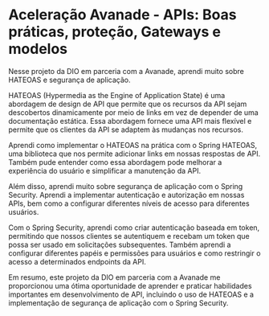 # Aceleração Avanade - APIs: Boas práticas, proteção, Gateways e modelos

Nesse projeto da DIO em parceria com a Avanade, aprendi muito sobre HATEOAS e segurança de aplicação.

HATEOAS (Hypermedia as the Engine of Application State) é uma abordagem de design de API que permite que os recursos da API sejam descobertos dinamicamente por meio de links em vez de depender de uma documentação estática. Essa abordagem fornece uma API mais flexível e permite que os clientes da API se adaptem às mudanças nos recursos.

Aprendi como implementar o HATEOAS na prática com o Spring HATEOAS, uma biblioteca que nos permite adicionar links em nossas respostas de API. Também pude entender como essa abordagem pode melhorar a experiência do usuário e simplificar a manutenção da API.

Além disso, aprendi muito sobre segurança de aplicação com o Spring Security. Aprendi a implementar autenticação e autorização em nossas APIs, bem como a configurar diferentes níveis de acesso para diferentes usuários.

Com o Spring Security, aprendi como criar autenticação baseada em token, permitindo que nossos clientes se autentiquem e recebam um token que possa ser usado em solicitações subsequentes. Também aprendi a configurar diferentes papéis e permissões para usuários e como restringir o acesso a determinados endpoints da API.

Em resumo, este projeto da DIO em parceria com a Avanade me proporcionou uma ótima oportunidade de aprender e praticar habilidades importantes em desenvolvimento de API, incluindo o uso de HATEOAS e a implementação de segurança de aplicação com o Spring Security.
